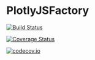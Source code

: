 # PlotlyJSFactory

[![Build Status](https://travis-ci.org/mirestrepo/PlotlyJSFactory.jl.svg?branch=master)](https://travis-ci.org/mirestrepo/PlotlyJSFactory.jl)

[![Coverage Status](https://coveralls.io/repos/mirestrepo/PlotlyJSFactory.jl/badge.svg?branch=master&service=github)](https://coveralls.io/github/mirestrepo/PlotlyJSFactory.jl?branch=master)

[![codecov.io](http://codecov.io/github/mirestrepo/PlotlyJSFactory.jl/coverage.svg?branch=master)](http://codecov.io/github/mirestrepo/PlotlyJSFactory.jl?branch=master)
